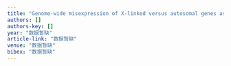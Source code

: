 ```yaml
---
title: "Genome-wide misexpression of X-linked versus autosomal genes associated with hybrid male sterility"
authors: []
authors-key: []
year: "数据暂缺"
article-link: "数据暂缺"
venue: "数据暂缺"
bibex: "数据暂缺"
---
```

